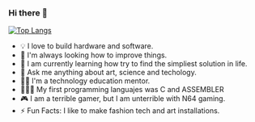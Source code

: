 ### Hi there 👋

[![Top Langs](https://github-readme-stats.vercel.app/api/top-langs/?username=ericmargay&hide=javascript,html,css,scss,sass,go,coffeescript,procfile&layout=compact)](https://github.com/anuraghazra/github-readme-stats)

<!--
**ericmargay/ericmargay** is a ✨ _special_ ✨ repository because its `README.md` (this file) appears on your GitHub profile.

Here are some ideas to get you started:

- 🔭 I’m currently working on ...
- 🌱 I’m currently learning ...
- 👯 I’m looking to collaborate on ...
- 🤔 I’m looking for help with ...
- 💬 Ask me about ...
- 📫 How to reach me: ...
- 😄 Pronouns: ...
- ⚡ Fun fact: ...
-->

- 💡 I love to build hardware and software.
- 🔭 I'm always looking how to improve things.
- 🌱 I am currently learning how try to find the simpliest solution in life.
- 💬 Ask me anything about art, science and techology.
- 🧑‍🏫 I'm a technology education mentor.
- 👨🏻‍💻 My first programming languajes was C and ASSEMBLER  
- 🎮 I am a terrible gamer, but I am unterrible with N64 gaming.
-  ⚡ Fun Facts: I like to make fashion tech and art installations. 
